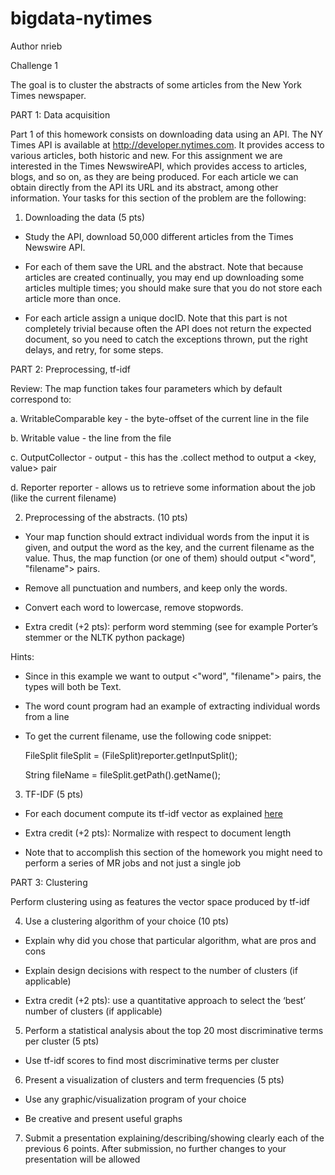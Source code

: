 bigdata-nytimes
===============

Author nrieb

Challenge 1

The goal is to cluster the abstracts of some articles from the New York Times newspaper.


PART 1: Data acquisition


Part 1 of this homework consists on downloading data using an API. The NY Times API is available at http://developer.nytimes.com. It provides access to various articles, both historic and new. For this assignment we are interested in the Times NewswireAPI, which provides access to articles, blogs, and so on, as they are being produced. For each article we can obtain directly from the API its URL and its abstract, among other information. Your tasks for this section of the problem are the following:


1. Downloading the data (5 pts)

- Study the API, download 50,000 different articles from the Times Newswire API.

- For each of them save the URL and the abstract. Note that because articles are created continually, you may end up downloading some articles multiple times; you should make sure that you do not store each article more than once. 

- For each article assign a unique docID. Note that this part is not completely trivial because often the API does not return the expected document, so you need to catch the exceptions thrown, put the right delays, and retry, for some steps.


PART 2: Preprocessing, tf-idf


Review: The map function takes four parameters which by default correspond to:

a. WritableComparable key - the byte-offset of the current line in the file

b. Writable value - the line from the file

c. OutputCollector - output - this has the .collect method to output a <key, value> pair

d. Reporter reporter - allows us to retrieve some information about the job (like the current filename) 

2. Preprocessing of the abstracts. (10 pts)

- Your map function should extract individual words from the input it is given, and output the word as the key, and the current filename as the value. Thus, the map function (or one of them) should output <"word", "filename"> pairs. 

- Remove all punctuation and numbers, and keep only the words. 

- Convert each word to lowercase, remove stopwords.

- Extra credit (+2 pts): perform word stemming (see for example Porter’s stemmer or the NLTK python package)


Hints:

* Since in this example we want to output <"word", "filename"> pairs, the types will both be Text.

* The word count program had an example of extracting individual words from a line

* To get the current filename, use the following code snippet:

    FileSplit fileSplit = (FileSplit)reporter.getInputSplit();

    String fileName = fileSplit.getPath().getName();



3. TF-IDF (5 pts)

- For each document compute its tf-idf vector as explained [here](http://nlp.stanford.edu/IR-book/html/htmledition/irbook.html)

- Extra credit (+2 pts): Normalize with respect to document length

* Note that to accomplish this section of the homework you might need to perform a series of MR jobs and not just a single job


PART 3: Clustering

Perform clustering using as features the vector space produced by tf-idf

4. Use a clustering algorithm of your choice (10 pts)

- Explain why did you chose that particular algorithm, what are pros and cons

- Explain design decisions with respect to the number of clusters (if applicable)

- Extra credit (+2 pts): use a quantitative approach to select the ‘best’ number of clusters (if applicable)


5. Perform a statistical analysis about the top 20 most discriminative terms per cluster (5 pts)

- Use tf-idf scores to find most discriminative terms per cluster



6. Present a visualization of clusters and term frequencies (5 pts)

- Use any graphic/visualization program of your choice

- Be creative and present useful graphs



7. Submit a presentation explaining/describing/showing clearly each of the previous 6 points. After submission, no further changes to your presentation will be allowed
